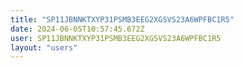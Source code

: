```yaml
---
title: "SP11JBNNKTXYP31PSMB3EEG2XGSVS23A6WPFBC1R5"
date: 2024-06-05T10:57:45.672Z
user: SP11JBNNKTXYP31PSMB3EEG2XGSVS23A6WPFBC1R5
layout: "users"
---
```

    